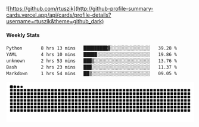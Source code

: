 ![https://github.com/rtuszik](http://github-profile-summary-cards.vercel.app/api/cards/profile-details?username=rtuszik&theme=github_dark)

#### Weekly Stats
<!--START_SECTION:waka-->

```txt
Python       8 hrs 13 mins   █████████▓░░░░░░░░░░░░░░░   39.28 %
YAML         4 hrs 10 mins   █████░░░░░░░░░░░░░░░░░░░░   19.86 %
unknown      2 hrs 53 mins   ███▒░░░░░░░░░░░░░░░░░░░░░   13.76 %
Bash         2 hrs 23 mins   ███░░░░░░░░░░░░░░░░░░░░░░   11.37 %
Markdown     1 hrs 54 mins   ██▒░░░░░░░░░░░░░░░░░░░░░░   09.05 %
```

<!--END_SECTION:waka-->

![](https://raw.githubusercontent.com/rtuszik/rtuszik/output/github-contribution-grid-snake-dark.svg)

